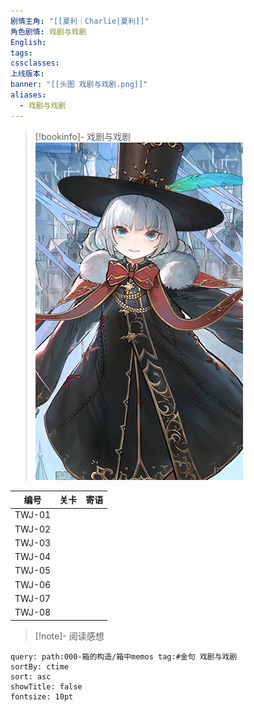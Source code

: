 ```yaml
---
剧情主角: "[[夏利｜Charlie|夏利]]"
角色剧情: 戏剧与戏剧
English: 
tags: 
cssclasses: 
上线版本: 
banner: "[[头图 戏剧与戏剧.png]]"
aliases:
  - 戏剧与戏剧
---
```

> [!bookinfo]- 戏剧与戏剧
> ![封面 戏剧与戏剧|inlL|300](assets/夏利·戏剧与戏剧.assets/封面%20戏剧与戏剧.png)
> 
|   编号   | 关卡  | 寄语  |
| :----: | :-: | :-: |
| TWJ-01 |     |     |
| TWJ-02 |     |     |
| TWJ-03 |     |     |
| TWJ-04 |     |     |
| TWJ-05 |     |     |
| TWJ-06 |     |     |
| TWJ-07 |     |     |
| TWJ-08 |     |     |

> [!note]- 阅读感想

~~~~note-gallery
query: path:000-箱的构造/箱中memos tag:#金句 戏剧与戏剧
sortBy: ctime
sort: asc
showTitle: false
fontsize: 10pt
~~~~
